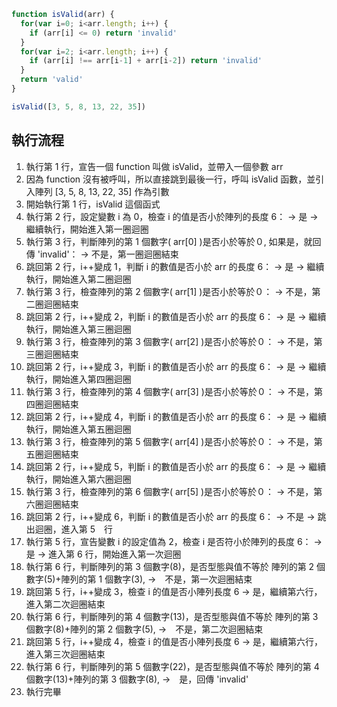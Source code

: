``` js
function isValid(arr) {
  for(var i=0; i<arr.length; i++) {
    if (arr[i] <= 0) return 'invalid'
  }
  for(var i=2; i<arr.length; i++) {
    if (arr[i] !== arr[i-1] + arr[i-2]) return 'invalid'
  }
  return 'valid'
}

isValid([3, 5, 8, 13, 22, 35])
```

## 執行流程

1. 執行第 1 行，宣告一個 function 叫做 isValid，並帶入一個參數 arr
2. 因為 function 沒有被呼叫，所以直接跳到最後一行，呼叫 isValid 函數，並引入陣列 [3, 5, 8, 13, 22, 35] 作為引數
3. 開始執行第 1 行，isValid 這個函式
4. 執行第 2 行，設定變數 i 為 0，檢查 i 的值是否小於陣列的長度 6：
→ 是 → 繼續執行，開始進入第一圈迴圈
5. 執行第 3 行，判斷陣列的第 1 個數字( arr[0] )是否小於等於０, 如果是，就回傳 'invalid'：
→ 不是，第一圈迴圈結束
6. 跳回第 2 行，i++變成 1，判斷 i 的數值是否小於 arr 的長度 6：
→ 是 → 繼續執行，開始進入第二圈迴圈
7. 執行第 3 行，檢查陣列的第 2 個數字( arr[1] )是否小於等於０：
→ 不是，第二圈迴圈結束
8. 跳回第 2 行，i++變成 2，判斷 i 的數值是否小於 arr 的長度 6：
→ 是 → 繼續執行，開始進入第三圈迴圈
7. 執行第 3 行，檢查陣列的第 3 個數字( arr[2] )是否小於等於０：
→ 不是，第三圈迴圈結束
8. 跳回第 2 行，i++變成 3，判斷 i 的數值是否小於 arr 的長度 6：
→ 是 → 繼續執行，開始進入第四圈迴圈
9. 執行第 3 行，檢查陣列的第 4 個數字( arr[3] )是否小於等於０：
→ 不是，第四圈迴圈結束
10. 跳回第 2 行，i++變成 4，判斷 i 的數值是否小於 arr 的長度 6：
→ 是 → 繼續執行，開始進入第五圈迴圈
11. 執行第 3 行，檢查陣列的第 5 個數字( arr[4] )是否小於等於０：
→ 不是，第五圈迴圈結束
12. 跳回第 2 行，i++變成 5，判斷 i 的數值是否小於 arr 的長度 6：
→ 是 → 繼續執行，開始進入第六圈迴圈
13. 執行第 3 行，檢查陣列的第 6 個數字( arr[5] )是否小於等於０：
→ 不是，第六圈迴圈結束
14. 跳回第 2 行，i++變成 6，判斷 i 的數值是否小於 arr 的長度 6：
→ 不是 → 跳出迴圈，進入第 5　行
15. 執行第 5 行，宣告變數 i 的設定值為 2，檢查 i 是否符小於陣列的長度 6：
→ 是 → 進入第 6 行，開始進入第一次迴圈
16. 執行第 6 行，判斷陣列的第 3 個數字(8)，是否型態與值不等於 陣列的第 2 個數字(5)+陣列的第 1 個數字(3), 
→　不是，第一次迴圈結束
17. 跳回第 5 行，i++變成 3，檢查 i 的值是否小陣列長度 6
→ 是，繼續第六行，進入第二次迴圈結束
18. 執行第 6 行，判斷陣列的第 4 個數字(13)，是否型態與值不等於 陣列的第 3 個數字(8)+陣列的第 2 個數字(5), 
→　不是，第二次迴圈結束
19. 跳回第 5 行，i++變成 4，檢查 i 的值是否小陣列長度 6
→ 是，繼續第六行，進入第三次迴圈結束
20. 執行第 6 行，判斷陣列的第 5 個數字(22)，是否型態與值不等於 陣列的第 4 個數字(13)+陣列的第 3 個數字(8), 
→　是，回傳 'invalid'
21. 執行完畢
